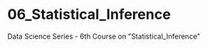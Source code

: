 06_Statistical_Inference
========================

Data Science Series - 6th Course on "Statistical_Inference"
